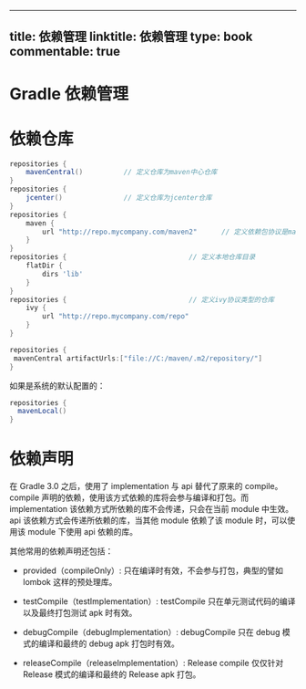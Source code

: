 
---
title: 依赖管理
linktitle: 依赖管理
type: book
commentable: true
---

# Gradle 依赖管理

# 依赖仓库

```groovy
repositories {
    mavenCentral()          // 定义仓库为maven中心仓库
}
repositories {
    jcenter()               // 定义仓库为jcenter仓库
}
repositories {
    maven {
        url "http://repo.mycompany.com/maven2"      // 定义依赖包协议是maven，地址是公司的仓库地址
    }
}
repositories {                              // 定义本地仓库目录
    flatDir {
        dirs 'lib'
    }
}
repositories {                              // 定义ivy协议类型的仓库
    ivy {
        url "http://repo.mycompany.com/repo"
    }
}
```

```groovy
repositories {
 mavenCentral artifactUrls:["file://C:/maven/.m2/repository/"]
}
```

如果是系统的默认配置的：

```groovy
repositories {
  mavenLocal()
}
```

# 依赖声明

在 Gradle 3.0 之后，使用了 implementation 与 api 替代了原来的 compile。compile 声明的依赖，使用该方式依赖的库将会参与编译和打包。而 implementation 该依赖方式所依赖的库不会传递，只会在当前 module 中生效。api 该依赖方式会传递所依赖的库，当其他 module 依赖了该 module 时，可以使用该 module 下使用 api 依赖的库。

其他常用的依赖声明还包括：

- provided（compileOnly）: 只在编译时有效，不会参与打包，典型的譬如 lombok 这样的预处理库。

- testCompile（testImplementation）: testCompile 只在单元测试代码的编译以及最终打包测试 apk 时有效。

- debugCompile（debugImplementation）: debugCompile 只在 debug 模式的编译和最终的 debug apk 打包时有效。

- releaseCompile（releaseImplementation）: Release compile 仅仅针对 Release 模式的编译和最终的 Release apk 打包。

    